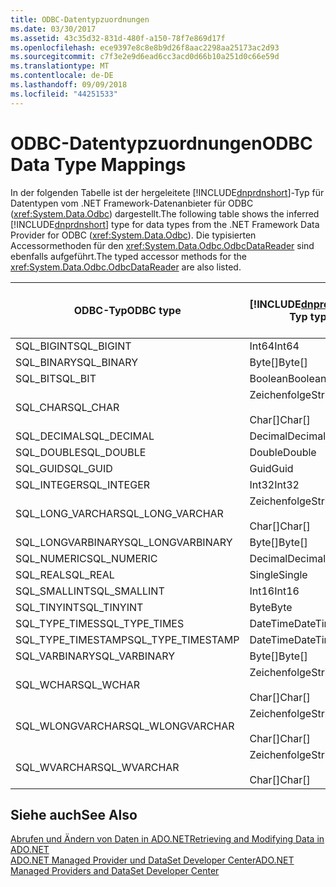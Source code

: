```yaml
---
title: ODBC-Datentypzuordnungen
ms.date: 03/30/2017
ms.assetid: 43c35d32-831d-480f-a150-78f7e869d17f
ms.openlocfilehash: ece9397e8c8e8b9d26f8aac2298aa25173ac2d93
ms.sourcegitcommit: c7f3e2e9d6ead6cc3acd0d66b10a251d0c66e59d
ms.translationtype: MT
ms.contentlocale: de-DE
ms.lasthandoff: 09/09/2018
ms.locfileid: "44251533"
---
```

# <a name="odbc-data-type-mappings"></a><span data-ttu-id="58ce2-102">ODBC-Datentypzuordnungen</span><span class="sxs-lookup"><span data-stu-id="58ce2-102">ODBC Data Type Mappings</span></span>
<span data-ttu-id="58ce2-103">In der folgenden Tabelle ist der hergeleitete [!INCLUDE[dnprdnshort](../../../../includes/dnprdnshort-md.md)]-Typ für Datentypen vom .NET Framework-Datenanbieter für ODBC (<xref:System.Data.Odbc>) dargestellt.</span><span class="sxs-lookup"><span data-stu-id="58ce2-103">The following table shows the inferred [!INCLUDE[dnprdnshort](../../../../includes/dnprdnshort-md.md)] type for data types from the .NET Framework Data Provider for ODBC (<xref:System.Data.Odbc>).</span></span> <span data-ttu-id="58ce2-104">Die typisierten Accessormethoden für den <xref:System.Data.Odbc.OdbcDataReader> sind ebenfalls aufgeführt.</span><span class="sxs-lookup"><span data-stu-id="58ce2-104">The typed accessor methods for the <xref:System.Data.Odbc.OdbcDataReader> are also listed.</span></span>  
  
|<span data-ttu-id="58ce2-105">ODBC-Typ</span><span class="sxs-lookup"><span data-stu-id="58ce2-105">ODBC type</span></span>|[!INCLUDE[dnprdnshort](../../../../includes/dnprdnshort-md.md)]<span data-ttu-id="58ce2-106">-Typ</span><span class="sxs-lookup"><span data-stu-id="58ce2-106"> type</span></span>|<span data-ttu-id="58ce2-107">Typisierter [!INCLUDE[dnprdnshort](../../../../includes/dnprdnshort-md.md)]-Accessor</span><span class="sxs-lookup"><span data-stu-id="58ce2-107">[!INCLUDE[dnprdnshort](../../../../includes/dnprdnshort-md.md)] typed accessor</span></span>|  
|---------------|----------------------------------------------------------------------|--------------------------------------------------------------------------------|  
|<span data-ttu-id="58ce2-108">SQL_BIGINT</span><span class="sxs-lookup"><span data-stu-id="58ce2-108">SQL_BIGINT</span></span>|<span data-ttu-id="58ce2-109">Int64</span><span class="sxs-lookup"><span data-stu-id="58ce2-109">Int64</span></span>|<span data-ttu-id="58ce2-110">GetInt64()</span><span class="sxs-lookup"><span data-stu-id="58ce2-110">GetInt64()</span></span>|  
|<span data-ttu-id="58ce2-111">SQL_BINARY</span><span class="sxs-lookup"><span data-stu-id="58ce2-111">SQL_BINARY</span></span>|<span data-ttu-id="58ce2-112">Byte[]</span><span class="sxs-lookup"><span data-stu-id="58ce2-112">Byte[]</span></span>|<span data-ttu-id="58ce2-113">GetBytes()</span><span class="sxs-lookup"><span data-stu-id="58ce2-113">GetBytes()</span></span>|  
|<span data-ttu-id="58ce2-114">SQL_BIT</span><span class="sxs-lookup"><span data-stu-id="58ce2-114">SQL_BIT</span></span>|<span data-ttu-id="58ce2-115">Boolean</span><span class="sxs-lookup"><span data-stu-id="58ce2-115">Boolean</span></span>|<span data-ttu-id="58ce2-116">GetBoolean()</span><span class="sxs-lookup"><span data-stu-id="58ce2-116">GetBoolean()</span></span>|  
|<span data-ttu-id="58ce2-117">SQL_CHAR</span><span class="sxs-lookup"><span data-stu-id="58ce2-117">SQL_CHAR</span></span>|<span data-ttu-id="58ce2-118">Zeichenfolge</span><span class="sxs-lookup"><span data-stu-id="58ce2-118">String</span></span><br /><br /> <span data-ttu-id="58ce2-119">Char[]</span><span class="sxs-lookup"><span data-stu-id="58ce2-119">Char[]</span></span>|<span data-ttu-id="58ce2-120">GetString()</span><span class="sxs-lookup"><span data-stu-id="58ce2-120">GetString()</span></span><br /><br /> <span data-ttu-id="58ce2-121">GetChars()</span><span class="sxs-lookup"><span data-stu-id="58ce2-121">GetChars()</span></span>|  
|<span data-ttu-id="58ce2-122">SQL_DECIMAL</span><span class="sxs-lookup"><span data-stu-id="58ce2-122">SQL_DECIMAL</span></span>|<span data-ttu-id="58ce2-123">Decimal</span><span class="sxs-lookup"><span data-stu-id="58ce2-123">Decimal</span></span>|<span data-ttu-id="58ce2-124">GetDecimal()</span><span class="sxs-lookup"><span data-stu-id="58ce2-124">GetDecimal()</span></span>|  
|<span data-ttu-id="58ce2-125">SQL_DOUBLE</span><span class="sxs-lookup"><span data-stu-id="58ce2-125">SQL_DOUBLE</span></span>|<span data-ttu-id="58ce2-126">Double</span><span class="sxs-lookup"><span data-stu-id="58ce2-126">Double</span></span>|<span data-ttu-id="58ce2-127">GetDouble()</span><span class="sxs-lookup"><span data-stu-id="58ce2-127">GetDouble()</span></span>|  
|<span data-ttu-id="58ce2-128">SQL_GUID</span><span class="sxs-lookup"><span data-stu-id="58ce2-128">SQL_GUID</span></span>|<span data-ttu-id="58ce2-129">Guid</span><span class="sxs-lookup"><span data-stu-id="58ce2-129">Guid</span></span>|<span data-ttu-id="58ce2-130">GetGuid()</span><span class="sxs-lookup"><span data-stu-id="58ce2-130">GetGuid()</span></span>|  
|<span data-ttu-id="58ce2-131">SQL_INTEGER</span><span class="sxs-lookup"><span data-stu-id="58ce2-131">SQL_INTEGER</span></span>|<span data-ttu-id="58ce2-132">Int32</span><span class="sxs-lookup"><span data-stu-id="58ce2-132">Int32</span></span>|<span data-ttu-id="58ce2-133">GetInt32()</span><span class="sxs-lookup"><span data-stu-id="58ce2-133">GetInt32()</span></span>|  
|<span data-ttu-id="58ce2-134">SQL_LONG_VARCHAR</span><span class="sxs-lookup"><span data-stu-id="58ce2-134">SQL_LONG_VARCHAR</span></span>|<span data-ttu-id="58ce2-135">Zeichenfolge</span><span class="sxs-lookup"><span data-stu-id="58ce2-135">String</span></span><br /><br /> <span data-ttu-id="58ce2-136">Char[]</span><span class="sxs-lookup"><span data-stu-id="58ce2-136">Char[]</span></span>|<span data-ttu-id="58ce2-137">GetString()</span><span class="sxs-lookup"><span data-stu-id="58ce2-137">GetString()</span></span><br /><br /> <span data-ttu-id="58ce2-138">GetChars()</span><span class="sxs-lookup"><span data-stu-id="58ce2-138">GetChars()</span></span>|  
|<span data-ttu-id="58ce2-139">SQL_LONGVARBINARY</span><span class="sxs-lookup"><span data-stu-id="58ce2-139">SQL_LONGVARBINARY</span></span>|<span data-ttu-id="58ce2-140">Byte[]</span><span class="sxs-lookup"><span data-stu-id="58ce2-140">Byte[]</span></span>|<span data-ttu-id="58ce2-141">GetBytes()</span><span class="sxs-lookup"><span data-stu-id="58ce2-141">GetBytes()</span></span>|  
|<span data-ttu-id="58ce2-142">SQL_NUMERIC</span><span class="sxs-lookup"><span data-stu-id="58ce2-142">SQL_NUMERIC</span></span>|<span data-ttu-id="58ce2-143">Decimal</span><span class="sxs-lookup"><span data-stu-id="58ce2-143">Decimal</span></span>|<span data-ttu-id="58ce2-144">GetDecimal()</span><span class="sxs-lookup"><span data-stu-id="58ce2-144">GetDecimal()</span></span>|  
|<span data-ttu-id="58ce2-145">SQL_REAL</span><span class="sxs-lookup"><span data-stu-id="58ce2-145">SQL_REAL</span></span>|<span data-ttu-id="58ce2-146">Single</span><span class="sxs-lookup"><span data-stu-id="58ce2-146">Single</span></span>|<span data-ttu-id="58ce2-147">GetFloat()</span><span class="sxs-lookup"><span data-stu-id="58ce2-147">GetFloat()</span></span>|  
|<span data-ttu-id="58ce2-148">SQL_SMALLINT</span><span class="sxs-lookup"><span data-stu-id="58ce2-148">SQL_SMALLINT</span></span>|<span data-ttu-id="58ce2-149">Int16</span><span class="sxs-lookup"><span data-stu-id="58ce2-149">Int16</span></span>|<span data-ttu-id="58ce2-150">GetInt16()</span><span class="sxs-lookup"><span data-stu-id="58ce2-150">GetInt16()</span></span>|  
|<span data-ttu-id="58ce2-151">SQL_TINYINT</span><span class="sxs-lookup"><span data-stu-id="58ce2-151">SQL_TINYINT</span></span>|<span data-ttu-id="58ce2-152">Byte</span><span class="sxs-lookup"><span data-stu-id="58ce2-152">Byte</span></span>|<span data-ttu-id="58ce2-153">GetByte()</span><span class="sxs-lookup"><span data-stu-id="58ce2-153">GetByte()</span></span>|  
|<span data-ttu-id="58ce2-154">SQL_TYPE_TIMES</span><span class="sxs-lookup"><span data-stu-id="58ce2-154">SQL_TYPE_TIMES</span></span>|<span data-ttu-id="58ce2-155">DateTime</span><span class="sxs-lookup"><span data-stu-id="58ce2-155">DateTime</span></span>|<span data-ttu-id="58ce2-156">GetDateTime()</span><span class="sxs-lookup"><span data-stu-id="58ce2-156">GetDateTime()</span></span>|  
|<span data-ttu-id="58ce2-157">SQL_TYPE_TIMESTAMP</span><span class="sxs-lookup"><span data-stu-id="58ce2-157">SQL_TYPE_TIMESTAMP</span></span>|<span data-ttu-id="58ce2-158">DateTime</span><span class="sxs-lookup"><span data-stu-id="58ce2-158">DateTime</span></span>|<span data-ttu-id="58ce2-159">GetDateTime()</span><span class="sxs-lookup"><span data-stu-id="58ce2-159">GetDateTime()</span></span>|  
|<span data-ttu-id="58ce2-160">SQL_VARBINARY</span><span class="sxs-lookup"><span data-stu-id="58ce2-160">SQL_VARBINARY</span></span>|<span data-ttu-id="58ce2-161">Byte[]</span><span class="sxs-lookup"><span data-stu-id="58ce2-161">Byte[]</span></span>|<span data-ttu-id="58ce2-162">GetBytes()</span><span class="sxs-lookup"><span data-stu-id="58ce2-162">GetBytes()</span></span>|  
|<span data-ttu-id="58ce2-163">SQL_WCHAR</span><span class="sxs-lookup"><span data-stu-id="58ce2-163">SQL_WCHAR</span></span>|<span data-ttu-id="58ce2-164">Zeichenfolge</span><span class="sxs-lookup"><span data-stu-id="58ce2-164">String</span></span><br /><br /> <span data-ttu-id="58ce2-165">Char[]</span><span class="sxs-lookup"><span data-stu-id="58ce2-165">Char[]</span></span>|<span data-ttu-id="58ce2-166">GetString()</span><span class="sxs-lookup"><span data-stu-id="58ce2-166">GetString()</span></span><br /><br /> <span data-ttu-id="58ce2-167">GetChars()</span><span class="sxs-lookup"><span data-stu-id="58ce2-167">GetChars()</span></span>|  
|<span data-ttu-id="58ce2-168">SQL_WLONGVARCHAR</span><span class="sxs-lookup"><span data-stu-id="58ce2-168">SQL_WLONGVARCHAR</span></span>|<span data-ttu-id="58ce2-169">Zeichenfolge</span><span class="sxs-lookup"><span data-stu-id="58ce2-169">String</span></span><br /><br /> <span data-ttu-id="58ce2-170">Char[]</span><span class="sxs-lookup"><span data-stu-id="58ce2-170">Char[]</span></span>|<span data-ttu-id="58ce2-171">GetString()</span><span class="sxs-lookup"><span data-stu-id="58ce2-171">GetString()</span></span><br /><br /> <span data-ttu-id="58ce2-172">GetChars()</span><span class="sxs-lookup"><span data-stu-id="58ce2-172">GetChars()</span></span>|  
|<span data-ttu-id="58ce2-173">SQL_WVARCHAR</span><span class="sxs-lookup"><span data-stu-id="58ce2-173">SQL_WVARCHAR</span></span>|<span data-ttu-id="58ce2-174">Zeichenfolge</span><span class="sxs-lookup"><span data-stu-id="58ce2-174">String</span></span><br /><br /> <span data-ttu-id="58ce2-175">Char[]</span><span class="sxs-lookup"><span data-stu-id="58ce2-175">Char[]</span></span>|<span data-ttu-id="58ce2-176">GetString()</span><span class="sxs-lookup"><span data-stu-id="58ce2-176">GetString()</span></span><br /><br /> <span data-ttu-id="58ce2-177">GetChars()</span><span class="sxs-lookup"><span data-stu-id="58ce2-177">GetChars()</span></span>|  
  
## <a name="see-also"></a><span data-ttu-id="58ce2-178">Siehe auch</span><span class="sxs-lookup"><span data-stu-id="58ce2-178">See Also</span></span>  
 [<span data-ttu-id="58ce2-179">Abrufen und Ändern von Daten in ADO.NET</span><span class="sxs-lookup"><span data-stu-id="58ce2-179">Retrieving and Modifying Data in ADO.NET</span></span>](../../../../docs/framework/data/adonet/retrieving-and-modifying-data.md)  
 [<span data-ttu-id="58ce2-180">ADO.NET Managed Provider und DataSet Developer Center</span><span class="sxs-lookup"><span data-stu-id="58ce2-180">ADO.NET Managed Providers and DataSet Developer Center</span></span>](https://go.microsoft.com/fwlink/?LinkId=217917)
